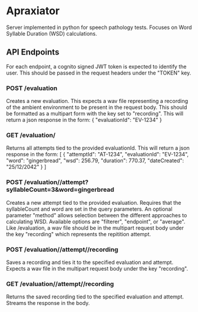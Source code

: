 # Apraxiator
Server implemented in python for speech pathology tests. Focuses on Word Syllable Duration (WSD) calculations.


## API Endpoints
For each endpoint, a cognito signed JWT token is expected to identify the user. This should be passed in the request headers under the "TOKEN" key.

### POST /evaluation
Creates a new evaluation. This expects a wav file representing a recording of the ambient environment to be present in the request body. This should be formatted as a multipart form with the key set to "recording". This will return a json response in the form:
{ 
  "evaluationId": "EV-1234"
}

### GET /evaluation/<evaluationId>
Returns all attempts tied to the provided evaluationId. This will return a json response in the form:
[
  {
    "attemptId": "AT-1234",
    "evaluationId": "EV-1234",
    "word": "gingerbread",
    "wsd": 256.79,
    "duration": 770.37,
    "dateCreated": "25/12/2042"
  }
]
  
### POST /evaluation/<evaluationId>/attempt?syllableCount=3&word=gingerbread
Creates a new attempt tied to the provided evaluation. Requires that the syllableCount and word are set in the query parameters. An optional parameter "method" allows selection between the different approaches to calculating WSD. Available options are "filterer", "endpoint", or "average". Like /evaluation, a wav file should be in the multipart request body under the key "recording" which represents the repitition attempt.
  
### POST /evaluation/<evaluationId>/attempt/<attemptId>/recording
Saves a recording and ties it to the specified evaluation and attempt. Expects a wav file in the multipart request body under the key "recording".
  
### GET /evaluation/<evaluationId>/attempt/<attemptId>/recording
Returns the saved recording tied to the specified evaluation and attempt. Streams the response in the body.
